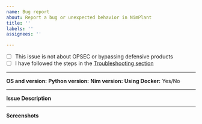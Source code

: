 ```yaml
---
name: Bug report
about: Report a bug or unexpected behavior in NimPlant
title: ''
labels: ''
assignees: ''

---
```


- [ ] This issue is not about OPSEC or bypassing defensive products
- [ ] I have followed the steps in the [Troubleshooting section](https://github.com/chvancooten/NimPlant/blob/main/README.md#troubleshooting)

---

**OS and version:** 
**Python version:** 
**Nim version:**
**Using Docker:** Yes/No

---

**Issue Description**

---

**Screenshots**

